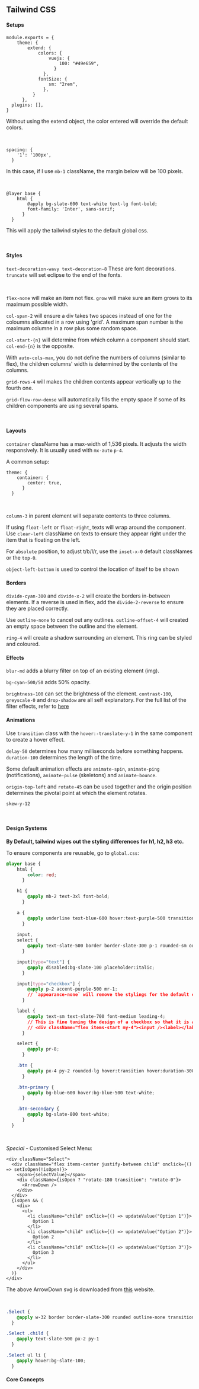 ## Tailwind CSS

#### Setups

```
module.exports = {
    theme: {
        extend: {
            colors: {
                vuejs: {
                    100: "#49e659",
                  }
              },
            fontSize: {
                sm: "2rem",
              },
          }
      },
  plugins: [],
}
```

Without using the extend object, the color entered will override the default colors.

<br>

```
spacing: {
    '1': '100px',
  }
```

In this case, if I use `mb-1` className, the margin below will be 100 pixels.

<br>

```
@layer base {
    html {
        @apply bg-slate-600 text-white text-lg font-bold;
        font-family: 'Inter', sans-serif;
      }
  }
```

This will apply the tailwind styles to the default global css.

<br>

#### Styles

`text-decoration-wavy text-decoration-8` These are font decorations.
`truncate` will set eclipse to the end of the fonts.

<br>

`flex-none` will make an item not flex. `grow` will make sure an item grows to its maximum possible width.

`col-span-2` will ensure a div takes two spaces instead of one for the coloumns allocated in a row using 'grid'. A maximum span number is the maximum columne in a row plus some random space.

`col-start-{n}` will determine from which column a component should start. `col-end-{n}` is the opposite.

With `auto-cols-max`, you do not define the numbers of columns (similar to flex), the children columns' width is determined by the contents of the columns.

`grid-rows-4` will makes the children contents appear vertically up to the fourth one.

`grid-flow-row-dense` will automatically fills the empty space if some of its children components are using several spans.

<br>

#### Layouts

`container` className has a max-width of 1,536 pixels. It adjusts the width responsively. It is usually used with `mx-auto` `p-4`.

A common setup:
```
theme: {
    container: {
        center: true,
      }
  }
```

<br>

`column-3` in parent element will separate contents to three columns.

If using `float-left` or `float-right`, texts will wrap around the component. Use `clear-left` className on texts to ensure they appear right under the item that is floating on the left.

For `absolute` position, to adjust t/b/l/r, use the `inset-x-0` default classNames or the `top-0`.

`object-left-bottom` is used to control the location of itself to be shown

#### Borders

`divide-cyan-300` and `divide-x-2` will create the borders in-between elements. If a reverse is used in flex, add the `divide-2-reverse` to ensure they are placed correctly.

Use `outline-none` to cancel out any outlines. `outline-offset-4` will created an empty space between the outline and the element.

`ring-4` will create a shadow surrounding an element. This ring can be styled and coloured.

#### Effects

`blur-md` adds a blurry filter on top of an existing element (img).

`bg-cyan-500/50` adds 50% opacity.

`brightness-100` can set the brightness of the element. `contrast-100`, `greyscale-0` and `drop-shadow` are all self explanatory. For the full list of the filter effects, refer to [here](https://tailwindcss.com/docs/blur)

#### Animations

Use `transition` class with the `hover:-translate-y-1` in the same component to create a hover effect.

`delay-50` determines how many milliseconds before something happens. `duration-100` determines the length of the time.

Some default animation effects are `animate-spin`, `animate-ping` (notifications), `animate-pulse` (skeletons) and `animate-bounce`.

`origin-top-left` and `rotate-45` can be used together and the origin position determines the pivotal point at which the element rotates.

`skew-y-12`

<br>

#### Design Systems

**By Default, tailwind wipes out the styling differences for h1, h2, h3 etc.**

To ensure components are reusable, go to `global.css`:

```css
@layer base {
    html {
        color: red;
      }

    h1 {
        @apply mb-2 text-3xl font-bold;
      }

    a {
        @apply underline text-blue-600 hover:text-purple-500 transition decoration-wavy;
      }
    
    input,
    select {
        @apply text-slate-500 border border-slate-300 p-1 rounded-sm outline-none mb-1;
      }

    input[type="text"] {
        @apply disabled:bg-slate-100 placeholder:italic;
      }

    input[type="checkbox"] {
        @apply p-2 accent-purple-500 mr-1;
        // `appearance-none` will remove the stylings for the default checkbox, however, it also removes the check tick.
      }

    label {
        @apply text-sm text-slate-700 font-medium leading-4;
        // This is fine tuning the design of a checkbox so that it is aligned to the first line of fonts.
        // <div className="flex items-start my-4"><input /><label></label></div>
      }

    select {
        @apply pr-8;
      }

    .btn {
        @apply px-4 py-2 rounded-lg hover:transition hover:duration-300 hover:opacity-80 disabled:bg-slate-400/40 hover:disabled:opacity-100;
      }

    .btn-primary {
        @apply bg-blue-600 hover:bg-blue-500 text-white;
      }

    .btn-secondary {
        @apply bg-slate-800 text-white;
      }
  }
```
<br>

*Special* - Customised Select Menu:

```tsx
<div className="Select">
  <div className="flex items-center justify-between child" onclick={() => setIsOpen(!isOpen)}>
    <span>{selectValue}</span>
    <div className={isOpen ? "rotate-180 transition": "rotate-0"}>
      <ArrowDown />
    </div>
  </div>
  {isOpen && (
    <div>
      <ul>
        <li className="child" onClick={() => updateValue("Option 1")}>
          Option 1
        </li>
        <li className="child" onClick={() => updateValue("Option 2")}>
          Option 2
        </li>
        <li className="child" onClick={() => updateValue("Option 3")}>
          Option 3
        </li>
      </ul>
    </div>
  )}
</div>
```

The above ArrowDown svg is downloaded from [this](https://icones.js.org) website.

<br>

```css
.Select {
    @apply w-32 border border-slate-300 rounded outline-none transition inline-block cursor-pointer;
  }

.Select .child {
    @apply text-slate-500 px-2 py-1
  }

.Select ul li {
    @apply hover:bg-slate-100;
  }
```

#### Core Concepts
